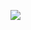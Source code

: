 ![]([https://img.shields.io/badge/paypal-donate-yellow.svg](https://github.com/costycnc/costycnc-three.js-3d-gcode/blob/main/tutorial_three.js_pyramid/pyramid.line.jpg))
